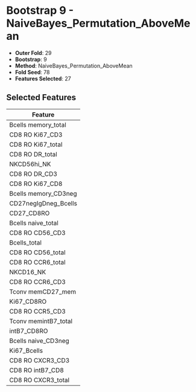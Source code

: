 # Bootstrap 9 - NaiveBayes_Permutation_AboveMean

- **Outer Fold**: 29
- **Bootstrap**: 9
- **Method**: NaiveBayes_Permutation_AboveMean
- **Fold Seed**: 78
- **Features Selected**: 27

## Selected Features

| Feature |
|---------|
| Bcells memory_total |
| CD8  RO Ki67_CD3 |
| CD8 RO Ki67_total |
| CD8 RO DR_total |
| NKCD56hi_NK |
| CD8 RO DR_CD3 |
| CD8 RO Ki67_CD8 |
| Bcells memory_CD3neg |
| CD27negIgDneg_Bcells |
| CD27_CD8RO |
| Bcells naive_total |
| CD8 RO CD56_CD3 |
| Bcells_total |
| CD8 RO CD56_total |
| CD8 RO CCR6_total |
| NKCD16_NK |
| CD8 RO CCR6_CD3 |
| Tconv memCD27_mem |
| Ki67_CD8RO |
| CD8 RO CCR5_CD3 |
| Tconv memintB7_total |
| intB7_CD8RO |
| Bcells naive_CD3neg |
| Ki67_Bcells |
| CD8 RO CXCR3_CD3 |
| CD8 RO intB7_CD8 |
| CD8 RO CXCR3_total |
